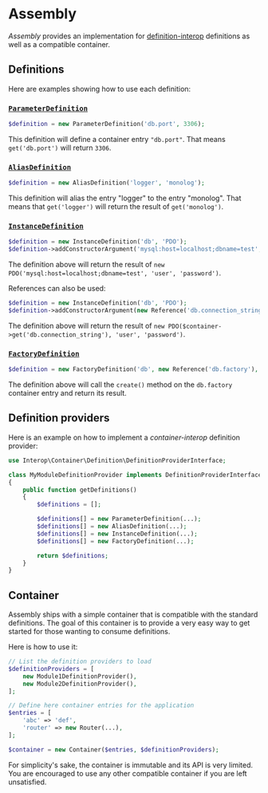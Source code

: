 # Assembly

*Assembly* provides an implementation for [definition-interop](https://github.com/container-interop/definition-interop) definitions as well as a compatible container.

## Definitions

Here are examples showing how to use each definition:

### [`ParameterDefinition`](src/ParameterDefinition.php)

```php
$definition = new ParameterDefinition('db.port', 3306);
```

This definition will define a container entry `"db.port"`. That means `get('db.port')` will return `3306`.

### [`AliasDefinition`](src/AliasDefinition.php)

```php
$definition = new AliasDefinition('logger', 'monolog');
```

This definition will alias the entry "logger" to the entry "monolog". That means that `get('logger')` will return the result of `get('monolog')`.

### [`InstanceDefinition`](src/InstanceDefinition.php)

```php
$definition = new InstanceDefinition('db', 'PDO');
$definition->addConstructorArgument('mysql:host=localhost;dbname=test', 'user', 'password');
```

The definition above will return the result of `new PDO('mysql:host=localhost;dbname=test', 'user', 'password')`.

References can also be used:

```php
$definition = new InstanceDefinition('db', 'PDO');
$definition->addConstructorArgument(new Reference('db.connection_string'), 'user', 'password');
```

The definition above will return the result of `new PDO($container->get('db.connection_string'), 'user', 'password')`.

### [`FactoryDefinition`](src/FactoryDefinition.php)

```php
$definition = new FactoryDefinition('db', new Reference('db.factory'), 'create');
```

The definition above will call the `create()` method on the `db.factory` container entry and return its result.

## Definition providers

Here is an example on how to implement a *container-interop* definition provider:

```php
use Interop\Container\Definition\DefinitionProviderInterface;

class MyModuleDefinitionProvider implements DefinitionProviderInterface
{
    public function getDefinitions()
    {
        $definitions = [];

        $definitions[] = new ParameterDefinition(...);
        $definitions[] = new AliasDefinition(...);
        $definitions[] = new InstanceDefinition(...);
        $definitions[] = new FactoryDefinition(...);

        return $definitions;
    }
}
```

## Container

Assembly ships with a simple container that is compatible with the standard definitions. The goal of this container is to provide a very easy way to get started for those wanting to consume definitions.

Here is how to use it:

```php
// List the definition providers to load
$definitionProviders = [
    new Module1DefinitionProvider(),
    new Module2DefinitionProvider(),
];

// Define here container entries for the application
$entries = [
    'abc' => 'def',
    'router' => new Router(...),
];

$container = new Container($entries, $definitionProviders);
```

For simplicity's sake, the container is immutable and its API is very limited. You are encouraged to use any other compatible container if you are left unsatisfied.

